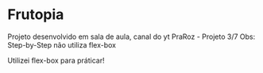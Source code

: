 # Frutopia

Projeto desenvolvido em sala de aula, canal do yt PraRoz - Projeto 3/7 
Obs: Step-by-Step não utiliza flex-box 

Utilizei flex-box para práticar!
